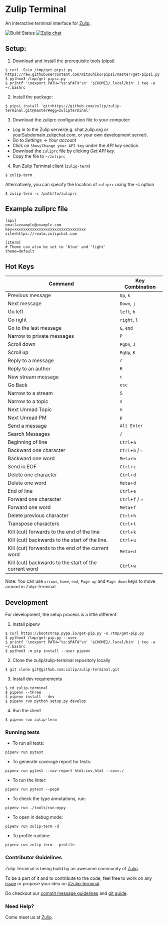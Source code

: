 # Zulip Terminal

An interactive terminal interface for [Zulip](https://zulipchat.com).

![Build Status](https://travis-ci.org/zulip/zulip-terminal.svg?branch=master)  [![Zulip chat](https://img.shields.io/badge/zulip-join_chat-brightgreen.svg)](https://chat.zulip.org/#narrow/stream/206-zulip-terminal)

## Setup:

1. Download and install the prerequisite tools ([pipsi](https://github.com/mitsuhiko/pipsi))
```
$ curl -SsLo /tmp/get-pipsi.py https://raw.githubusercontent.com/mitsuhiko/pipsi/master/get-pipsi.py
$ python3 /tmp/get-pipsi.py
$ printf '\nexport PATH="%s:$PATH"\n' '${HOME}/.local/bin' | tee -a ~/.bashrc
```

2. Install the package:
```
$ pipsi install 'git+https://github.com/zulip/zulip-terminal.git@master#egg=zulipterminal'
```

3. Download the zuliprc configuration file to your computer:

- Log in to the Zulip server(e.g. chat.zulip.org or yourSubdomain.zulipchat.com, or your own development server).
- Go to _Settings_ -> _Your account_
- Click on `Show/Change your API key` under the _API key_ section.
- Download the `zuliprc` file by clicking _Get API key_.
- Copy the file to `~/zuliprc`

4. Run Zulip Terminal client (`zulip-term`)
```
$ zulip-term
```
Alternatively, you can specify the location of `zuliprc` using the -c option
```
$ zulip-term -c /path/to/zuliprc
```

## Example zuliprc file
```
[api]
email=example@example.com
key=xxxxxxxxxxxxxxxxxxxxxxxxxxxxxxxx
site=https://realm.zulipchat.com

[zterm]
# Theme can also be set to 'blue' and 'light'
theme=default
```


## Hot Keys
| Command                                               | Key Combination    |
| ----------------------------------------------------- | ------------------ |
| Previous message                                      | `Up`, `k`          |
| Next message                                          | `Down`, `j`        |
| Go left                                               | `left`, `h`        |
| Go right                                              | `right`, `l`       |
| Go to the last message                                | `G`, `end`         |
| Narrow to private messages                            | `P`                |
| Scroll down                                           | `PgDn`, `J`        |
| Scroll up                                             | `PgUp`, `K`        |
| Reply to a message                                    | `r`                |
| Reply to an author                                    | `R`                |
| New stream message                                    | `c`                |
| Go Back                                               | `esc`              |
| Narrow to a stream                                    | `S`                |
| Narrow to a topic                                     | `s`                |
| Next Unread Topic                                     | `n`                |
| Next Unread PM                                        | `p`                |
| Send a message                                        | `Alt Enter`        |
| Search Messages                                       | `/`                |
| Beginning of line                                     | `Ctrl`+`a`         |
| Backward one character                                | `Ctrl`+`b` / `←`   |
| Backward one word                                     | `Meta`+`b`         |
| Send io.EOF                                           | `Ctrl`+`c`         |
| Delete one character                                  | `Ctrl`+`d`         |
| Delete one word                                       | `Meta`+`d`         |
| End of line                                           | `Ctrl`+`e`         |
| Forward one character                                 | `Ctrl`+`f` / `→`   |
| Forward one word                                      | `Meta`+`f`         |
| Delete previous character                             | `Ctrl`+`h`         |
| Transpose characters                                  | `Ctrl`+`t`         |
| Kill (cut) forwards to the end of the line            | `Ctrl`+`k`         |
| Kill (cut) backwards to the start of the line.        | `Ctrl`+`u`         |
| Kill (cut) forwards to the end of the current word    | `Meta`+`d`         |
| Kill (cut) backwards to the start of the current word | `Ctrl`+`w`         |

Note: You can use `arrows`, `home`, `end`, `Page up` and `Page down` keys to move around in Zulip-Terminal.

## Development

For development, the setup process is a little different.

1. Install pipenv
```
$ curl https://bootstrap.pypa.io/get-pip.py -o /tmp/get-pip.py
$ python3 /tmp/get-pip.py --user
$ printf '\nexport PATH="%s:$PATH"\n' '${HOME}/.local/bin' | tee -a ~/.bashrc
$ python3 -m pip install --user pipenv
```

2. Clone the zulip/zulip-terminal repository locally
```
$ git clone git@github.com:zulip/zulip-terminal.git
```

3. Install dev requirements
```
$ cd zulip-terminal
$ pipenv --three
$ pipenv install --dev
$ pipenv run python setup.py develop
```

4. Run the client
```
$ pipenv run zulip-term
```

### Running tests

* To run all tests:
```
pipenv run pytest
```

* To generate coverage report for tests:
```
pipenv run pytest --cov-report html:cov_html --cov=./
```

* To run the linter:
```
pipenv run pytest --pep8
```

* To check the type annotations, run:
```
pipenv run ./tools/run-mypy
```

* To open in debug mode:
```
pipenv run zulip-term -d
```

* To profile runtime:
```
pipenv run zulip-term --profile
```

### Contributor Guidelines

Zulip Terminal is being build by an awesome community of [Zulip](https://zulipchat.com/team).

To be a part of it and to contribute to the code, feel free to work on any [issue](https://github.com/zulip/zulip-terminal/issues) or propose your idea on
[#zulip-terminal](https://chat.zulip.org/#narrow/stream/206-zulip-terminal).

Do checkout our [commit message guidelines](http://zulip.readthedocs.io/en/latest/contributing/version-control.html) and
[git guide](http://zulip.readthedocs.io/en/latest/git/index.html).

### **Need Help?**
Come meet us at [Zulip](https://chat.zulip.org/#narrow/stream/206-zulip-terminal).
